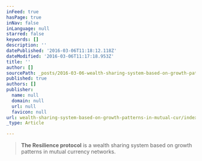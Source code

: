 ```yaml
---
inFeed: true
hasPage: true
inNav: false
inLanguage: null
starred: false
keywords: []
description: ''
datePublished: '2016-03-06T11:18:12.118Z'
dateModified: '2016-03-06T11:17:18.953Z'
title: ''
author: []
sourcePath: _posts/2016-03-06-wealth-sharing-system-based-on-growth-patterns-in-mutual-cur.md
published: true
authors: []
publisher:
  name: null
  domain: null
  url: null
  favicon: null
url: wealth-sharing-system-based-on-growth-patterns-in-mutual-cur/index.html
_type: Article

---
```

> **The Resilience protocol** is a  wealth sharing system based on growth patterns in mutual currency networks.